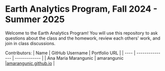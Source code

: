 # Earth Analytics Program, Fall 2024 - Summer 2025

Welcome to the Earth Analytics Program! You will use this repository to ask questions about the class and the homework, review each others' work, and join in class discussions.

Contributors:
| Name | GitHub Username | Portfolio URL |
| ---- | --------------- | ------------- |
| Ana Maria Marangunic | amarangunic |[amarangunic.github.io](https://amarangunic.github.io)  |

